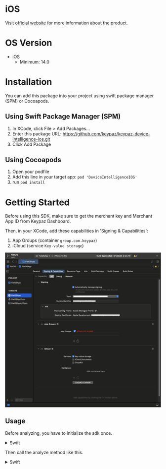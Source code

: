 # iOS

Visit [official website](https://keypaz.com) for more information about the product.

# OS Version

- iOS
  - Minimum: 14.0

# Installation

You can add this package into your project using swift package manager (SPM) or Cocoapods.

## Using Swift Package Manager (SPM)

1. In XCode, click File > Add Packages...
2. Enter this package URL: https://github.com/keypaz/keypaz-device-intelligence-ios.git
3. Click Add Package

## Using Cocoapods

1. Open your podfile
2. Add this line in your target app: `pod 'DeviceIntelligenceIOS'`
3. run `pod install`

# Getting Started

Before using this SDK, make sure to get the merchant key and Merchant App ID from Keypaz Dashboard.

Then, in your XCode, add these capabilities in 'Signing & Capabilities':
1. App Groups (container `group.com.keypaz`)
2. iCloud (service `Key-value storage`)

![XCode Signing & Capabilities](xcode-signing-capabilities.png)

## Usage

Before analyzing, you have to initialize the sdk once.

<details>
<summary>Swift</summary>
 
```swift
// get keypaz instance
let keypaz = KeypazFactory.getInstance()

keypaz.initialize("YOUR_MERCHANT_KEY", "YOUR_MERCHANT_APP_ID")
```
 
</details>

Then call the analyze method like this.

<details>
<summary>Swift</summary>
 
```swift
keypaz.setup().analyze { result in
  if (result.hasError) {
    let error = result.error
    // handle error here
    return
  }

  // your activity id
  let activityId = result.activityId
}
```
 
</details>
